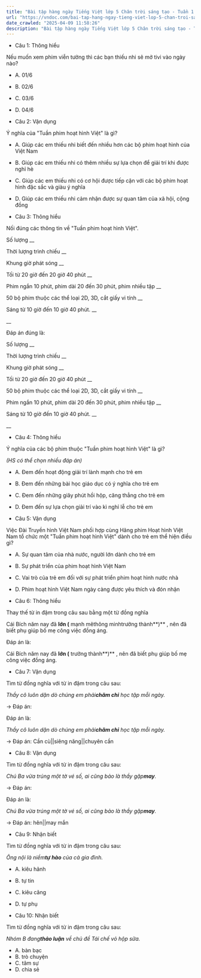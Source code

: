 ```yaml
---
title: "Bài tập hàng ngày Tiếng Việt lớp 5 Chân trời sáng tạo - Tuần 1 - Thứ 5 gồm các câu hỏi tổng hợp nội dung Đọc hiểu văn bản và Luyện từ và câu được học ở Tuần 1 trong chương trình Tiếng Việt lớp 5 Tập 1 Chân trời sáng tạo."
url: "https://vndoc.com/bai-tap-hang-ngay-tieng-viet-lop-5-chan-troi-sang-tao-tuan-1-thu-5-325946"
date_crawled: "2025-04-09 11:58:26"
description: "Bài tập hàng ngày Tiếng Việt lớp 5 Chân trời sáng tạo - Tuần 1 - Thứ 5 gồm các câu hỏi tổng hợp nội dung Đọc hiểu văn bản và Luyện từ và câu được học ở Tuần 1 trong chương trình Tiếng Việt lớp 5 Tập 1 Chân trời sáng tạo."
---
```


* Câu 1:  Thông hiểu

Nếu muốn xem phim viễn tưởng thì các bạn thiếu nhi sẽ mở tivi vào ngày nào?

  * A. 01/6 
  * B. 02/6 
  * C. 03/6 
  * D. 04/6 



* Câu 2:  Vận dụng

Ý nghĩa của "Tuần phim hoạt hình Việt" là gì?

  * A. Giúp các em thiếu nhi biết đến nhiều hơn các bộ phim hoạt hình của Việt Nam 
  * B. Giúp các em thiếu nhi có thêm nhiều sự lựa chọn để giải trí khi được nghỉ hè 
  * C. Giúp các em thiếu nhi có cơ hội được tiếp cận với các bộ phim hoạt hình đặc sắc và giàu ý nghĩa 
  * D. Giúp các em thiếu nhi cảm nhận được sự quan tâm của xã hội, cộng đồng 



* Câu 3:  Thông hiểu

Nối đúng các thông tin về "Tuần phim hoạt hình Việt".

Số lượng  __

Thời lượng trình chiếu __

Khung giờ phát sóng __

Tối từ 20 giờ đến 20 giờ 40 phút __

Phim ngắn 10 phút, phim dài 20 đến 30 phút, phim nhiều tập __

50 bộ phim thuộc các thể loại 2D, 3D, cắt giấy vi tính __

Sáng từ 10 giờ đến 10 giờ 40 phút. __

__

Đáp án đúng là:

Số lượng __

Thời lượng trình chiếu __

Khung giờ phát sóng __

Tối từ 20 giờ đến 20 giờ 40 phút __

50 bộ phim thuộc các thể loại 2D, 3D, cắt giấy vi tính __

Phim ngắn 10 phút, phim dài 20 đến 30 phút, phim nhiều tập __

Sáng từ 10 giờ đến 10 giờ 40 phút. __

__

* Câu 4: Thông hiểu

Ý nghĩa của các bộ phim thuộc "Tuần phim hoạt hình Việt" là gì?

_(HS có thể chọn nhiều đáp án)_

  * A. Đem đến hoạt động giải trí lành mạnh cho trẻ em 
  * B. Đem đến những bài học giáo dục có ý nghĩa cho trẻ em 
  * C. Đem đến những giây phút hồi hộp, căng thẳng cho trẻ em 
  * D. Đem đến sự lựa chọn giải trí vào kì nghỉ lễ cho trẻ em 



* Câu 5:  Vận dụng

Việc Đài Truyền hình Việt Nam phối hợp cùng Hãng phim Hoạt hình Việt Nam tổ chức một "Tuần phim hoạt hình Việt" dành cho trẻ em thể hiện điều gì?

  * A. Sự quan tâm của nhà nước, người lớn dành cho trẻ em 
  * B. Sự phát triển của phim hoạt hình Việt Nam 
  * C. Vai trò của trẻ em đối với sự phát triển phim hoạt hình nước nhà 
  * D. Phim hoạt hình Việt Nam ngày càng được yêu thích và đón nhận 



* Câu 6:  Thông hiểu

Thay thế từ in đậm trong câu sau bằng một từ đồng nghĩa

Cái Bích năm nay đã **lớn (** mạnh mẽthông minhtrưởng thành**)** , nên đã biết phụ giúp bố mẹ công việc đồng áng.

Đáp án là:

Cái Bích năm nay đã **lớn (** trưởng thành**)** , nên đã biết phụ giúp bố mẹ công việc đồng áng.

* Câu 7:  Vận dụng

Tìm từ đồng nghĩa với từ in đậm trong câu sau:

_Thầy cô luôn dặn dò chúng em phải**chăm chỉ** học tập mỗi ngày._

→ Đáp án: 

Đáp án là:

_Thầy cô luôn dặn dò chúng em phải**chăm chỉ** học tập mỗi ngày._

→ Đáp án: Cần cù||siêng năng||chuyên cần

* Câu 8:  Vận dụng

Tìm từ đồng nghĩa với từ in đậm trong câu sau:

_Chú Ba vừa trúng một tờ vé số, ai cũng bảo là thầy gặp**may**._

→ Đáp án: 

Đáp án là:

_Chú Ba vừa trúng một tờ vé số, ai cũng bảo là thầy gặp**may**._

→ Đáp án: hên||may mắn

* Câu 9:  Nhận biết

Tìm từ đồng nghĩa với từ in đậm trong câu sau:

_Ông nội là niềm**tự hào** của cả gia đình._

  * A. kiêu hãnh 
  * B. tự tin 
  * C. kiêu căng 
  * D. tự phụ 



* Câu 10:  Nhận biết

Tìm từ đồng nghĩa với từ in đậm trong câu sau:

_Nhóm B đang**thảo luận** về chủ đề Tái chế vỏ hộp sữa._

  * A. bàn bạc 
  * B. trò chuyện 
  * C. tâm sự 
  * D. chia sẻ 


